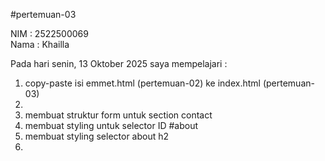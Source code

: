 #pertemuan-03

NIM : 2522500069<br>
Nama : Khailla<br>

Pada hari senin, 13 Oktober 2025 saya mempelajari :
<ol>
<li>copy-paste isi emmet.html (pertemuan-02) ke index.html (pertemuan-03)<li>
<li>membuat struktur form untuk section contact</li>
<li>membuat styling untuk selector ID #about </li>
<li>membuat styling selector about h2<li>

</ol>